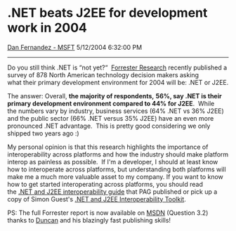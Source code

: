 <div id="page">

# .NET beats J2EE for development work in 2004

[Dan Fernandez -
MSFT](https://social.msdn.microsoft.com/profile/Dan%20Fernandez%20-%20MSFT)
5/12/2004 6:32:00 PM

-----

<div id="content">

Do you still think .NET is “not yet?“  [Forrester
Research](http://www.forrester.com/) recently published a survey of 878
North American technology decision makers asking what their primary
development environment for 2004 will be: .NET or J2EE.

The answer: Overall, **the majority of respondents,** **56%, say .NET is
their primary development environment compared to 44% for J2EE**.  While
the numbers vary by industry, business services (64% .NET vs 36% J2EE)
and the public sector (66% .NET versus 35% J2EE) have an even more
pronounced .NET advantage.  This is pretty good considering we only
shipped two years ago :)

My personal opinion is that this research highlights the importance of
interoperability across platforms and how the industry should make
platform interop as painless as possible.  If I'm a developer, I should
at least know how to interoperate across platforms, but understanding
both platforms will make me a much more valuable asset to my company. If
you want to know how to get started interoperating across platforms, you
should read the [.NET and J2EE interoperability
guide](http://msdn.microsoft.com/library/default.asp?url=/library/en-us/dnpag/html/jdni.asp) that
PAG published or pick up a copy of Simon Guest's [.NET and J2EE
Interoperability
Toolkit](http://www.amazon.com/exec/obidos/tg/detail/-/0735619220/102-3513526-9890562?v=glance).

PS: The full Forrester report is now available on
[MSDN](http://download.microsoft.com/download/c/7/5/c75837dc-90bb-44d8-ae70-db7bcc5980b9/TheStateofTechnologyAdoption.pdf)
(Question 3.2) thanks to [Duncan](http://blogs.msdn.com/duncma/) and his
blazingly fast publishing skills\!

</div>

</div>
